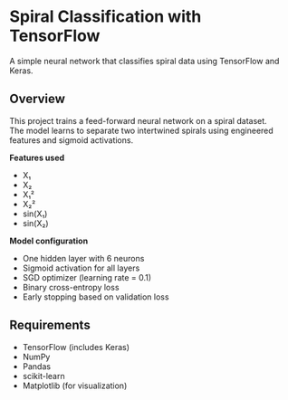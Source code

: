 # Spiral Classification with TensorFlow

A simple neural network that classifies spiral data using TensorFlow and Keras.

## Overview
This project trains a feed-forward neural network on a spiral dataset.  
The model learns to separate two intertwined spirals using engineered features and sigmoid activations.

**Features used**
- X₁  
- X₂  
- X₁²  
- X₂²  
- sin(X₁)  
- sin(X₂)

**Model configuration**
- One hidden layer with 6 neurons  
- Sigmoid activation for all layers  
- SGD optimizer (learning rate = 0.1)  
- Binary cross-entropy loss  
- Early stopping based on validation loss

## Requirements
* TensorFlow (includes Keras)
* NumPy
* Pandas
* scikit-learn
* Matplotlib (for visualization)
